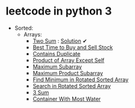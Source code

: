 # leetcode in python 3

- Sorted:
  - Arrays:
    - <a href='https://leetcode.com/problems/two-sum/'>Two Sum</a> : <a href='https://github.com/MikeFerko/leetcode/blob/master/Array/twoSum.py'>Solution</a> ✔
    - <a href='https://leetcode.com/problems/best-time-to-buy-and-sell-stock/'>Best Time to Buy and Sell Stock</a>
    - <a href='https://leetcode.com/problems/contains-duplicate/'>Contains Duplicate</a>
    - <a href='https://leetcode.com/problems/product-of-array-except-self/'>Product of Array Except Self</a>
    - <a href='https://leetcode.com/problems/maximum-subarray/'>Maximum Subarray</a>
    - <a href='https://leetcode.com/problems/maximum-product-subarray/'>Maximum Product Subarray</a>
    - <a href='https://leetcode.com/problems/find-minimum-in-rotated-sorted-array/'>Find Minimum in Rotated Sorted Array</a>
    - <a href='https://leetcode.com/problems/search-in-rotated-sorted-array/'>Search in Rotated Sorted Array</a>
    - <a href='https://leetcode.com/problems/3sum/'>3 Sum</a>
    - <a href='https://leetcode.com/problems/container-with-most-water/'>Container With Most Water</a>
